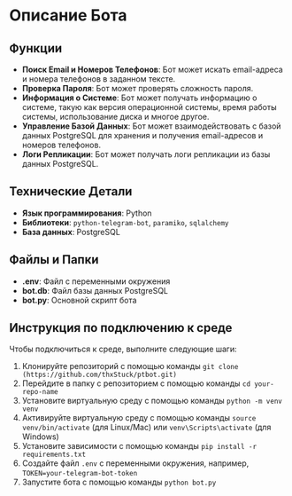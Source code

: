 <h1>Описание Бота</h1> <h2>Функции</h2> <ul> <li><strong>Поиск Email и Номеров Телефонов</strong>: Бот может искать email-адреса и номера телефонов в заданном тексте.</li> <li><strong>Проверка Пароля</strong>: Бот может проверять сложность пароля.</li> <li><strong>Информация о Системе</strong>: Бот может получать информацию о системе, такую как версия операционной системы, время работы системы, использование диска и многое другое.</li> <li><strong>Управление Базой Данных</strong>: Бот может взаимодействовать с базой данных PostgreSQL для хранения и получения email-адресов и номеров телефонов.</li> <li><strong>Логи Репликации</strong>: Бот может получать логи репликации из базы данных PostgreSQL.</li> </ul> <h2>Технические Детали</h2> <ul> <li><strong>Язык программирования</strong>: Python</li> <li><strong>Библиотеки</strong>: <code>python-telegram-bot</code>, <code>paramiko</code>, <code>sqlalchemy</code></li> <li><strong>База данных</strong>: PostgreSQL</li> </ul> <h2>Файлы и Папки</h2> <ul> <li><strong>.env</strong>: Файл с переменными окружения</li> <li><strong>bot.db</strong>: Файл базы данных PostgreSQL</li> <li><strong>bot.py</strong>: Основной скрипт бота</li> </ul> <h2>Инструкция по подключению к среде</h2> <p>Чтобы подключиться к среде, выполните следующие шаги:</p> <ol> <li>Клонируйте репозиторий с помощью команды <code>git clone (https://github.com/thxStuck/ptbot.git)</code></li> <li>Перейдите в папку с репозиторием с помощью команды <code>cd your-repo-name</code></li> <li>Установите виртуальную среду с помощью команды <code>python -m venv venv</code></li> <li>Активируйте виртуальную среду с помощью команды <code>source venv/bin/activate</code> (для Linux/Mac) или <code>venv\Scripts\activate</code> (для Windows)</li> <li>Установите зависимости с помощью команды <code>pip install -r requirements.txt</code></li> <li>Создайте файл <code>.env</code> с переменными окружения, например, <code>TOKEN=your-telegram-bot-token</code></li> <li>Запустите бота с помощью команды <code>python bot.py</code></li> </ol> <p>
